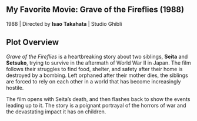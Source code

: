 ## My Favorite Movie: Grave of the Fireflies (1988)
1988 | Directed by **Isao Takahata** | Studio Ghibli
## Plot Overview
*Grave of the Fireflies* is a heartbreaking story about two siblings, **Seita** and **Setsuko**, trying to survive in the aftermath of World War II in Japan. The film follows their struggles to find food, shelter, and safety after their home is destroyed by a bombing. Left orphaned after their mother dies, the siblings are forced to rely on each other in a world that has become increasingly hostile.

The film opens with Seita’s death, and then flashes back to show the events leading up to it. The story is a poignant portrayal of the horrors of war and the devastating impact it has on children.
